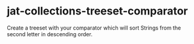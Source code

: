 # jat-collections-treeset-comparator
Create a treeset with your comparator which will sort Strings from the second letter in descending order.
